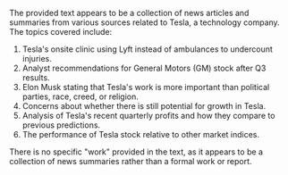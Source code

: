 The provided text appears to be a collection of news articles and summaries from various sources related to Tesla, a technology company. The topics covered include:

1. Tesla's onsite clinic using Lyft instead of ambulances to undercount injuries.
2. Analyst recommendations for General Motors (GM) stock after Q3 results.
3. Elon Musk stating that Tesla's work is more important than political parties, race, creed, or religion.
4. Concerns about whether there is still potential for growth in Tesla.
5. Analysis of Tesla's recent quarterly profits and how they compare to previous predictions.
6. The performance of Tesla stock relative to other market indices.

There is no specific "work" provided in the text, as it appears to be a collection of news summaries rather than a formal work or report.